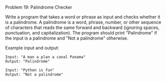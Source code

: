 Problem 19: Palindrome Checker

Write a program that takes a word or phrase as input and checks whether it is a palindrome. A palindrome is a word, phrase, number, or other sequence of characters that reads the same forward and backward (ignoring spaces, punctuation, and capitalization). The program should print "Palindrome" if the input is a palindrome and "Not a palindrome" otherwise.

Example input and output:
```
Input: "A man a plan a canal Panama"
Output: "Palindrome"

Input: "Python is fun"
Output: "Not a palindrome"
```
